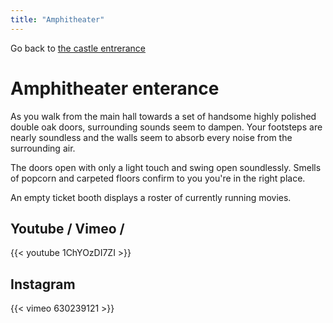 ```yaml
---
title: "Amphitheater"
---
```

Go back to [the castle entrerance](_index.md)

# Amphitheater enterance
As you walk from the main hall towards a set of handsome highly polished double oak doors, surrounding sounds seem to dampen. Your footsteps are nearly soundless and the walls seem to absorb every noise from the surrounding air. 

The doors open with only a light touch and swing open soundlessly. Smells of popcorn and carpeted floors confirm to you you're in the right place.

An empty ticket booth displays a roster of currently running movies.

## Youtube / Vimeo / 
{{< youtube 1ChYOzDI7ZI >}}

## Instagram
{{< vimeo 630239121 >}}
